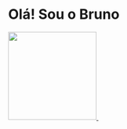 <h1>Olá! Sou o Bruno</h1>
<div>
  <a href ="https://github.com/brunojonas1">
  <img height="180em" src="https://github-readme-stats.vercel.app/api?username=brunojonas1&show_icons=true&theme=dracula&include_all_commit=true&count"/>
  <img height="180em" scr="https://github-readme-stats.vercel.app/api/top-langs/?username=brunojonas1&layout=compact&langs_count=16&theme=dracula"/>
</div>

